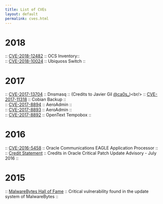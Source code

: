 ```yaml
---
title: List of CVEs
layout: default
permalink: cves.html
---
```



# 2018
:: [CVE-2018-12482](https://cve.mitre.org/cgi-bin/cvename.cgi?name=CVE-2018-12482) :: OCS Inventory:: <br />
:: [CVE-2018-10024](https://cve.mitre.org/cgi-bin/cvename.cgi?name=CVE-2018-10024) :: Ubiquoss Switch :: <br/>

# 2017

:: [CVE-2017-13704](https://cve.mitre.org/cgi-bin/cvename.cgi?name=CVE-2017-13704) :: Dnsmasq :: (Credits to Javier Gil [@ca0s_](https://twitter.com/ca0s_))<br/>
:: [CVE-2017-11318](https://cve.mitre.org/cgi-bin/cvename.cgi?name=CVE-2017-11318) :: Cobian Backup ::<br/>
:: [CVE-2017-8894](https://cve.mitre.org/cgi-bin/cvename.cgi?name=CVE-2017-8894) :: AeroAdmin ::<br/>
:: [CVE-2017-8893](https://cve.mitre.org/cgi-bin/cvename.cgi?name=CVE-2017-8893) :: AeroAdmin ::<br/>
:: [CVE-2017-8892](https://cve.mitre.org/cgi-bin/cvename.cgi?name=CVE-2017-8892) :: OpenText Tempobox :: 

# 2016
:: [CVE-2016-5458](http://cve.mitre.org/cgi-bin/cvename.cgi?name=CVE-2016-5458) :: Oracle Communications EAGLE Application Processor ::
<br/>
:: [Credit Statement](http://www.oracle.com/technetwork/security-advisory/cpujul2016-2881720.html) :: Credits in Oracle Critical Patch Update Advisory - July 2016 ::

# 2015
:: [MalwareBytes Hall of Fame](
https://forums.malwarebytes.org/index.php?/topic/158251-malwarebytes-hall-of-fame/) :: Critical vulnerability found in the update system of MalwareBytes ::

